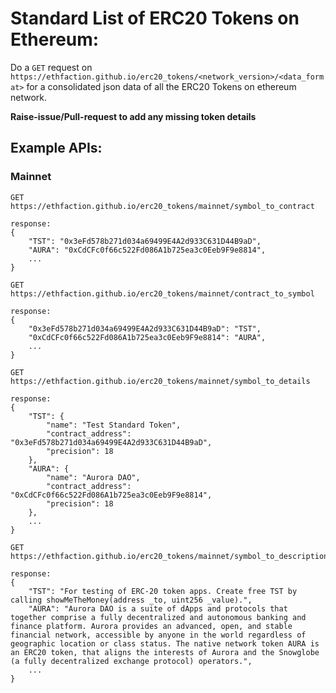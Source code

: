 # Standard List of ERC20 Tokens on Ethereum:

Do a `GET` request on `https://ethfaction.github.io/erc20_tokens/<network_version>/<data_format>` for a consolidated json data of all the ERC20 Tokens on ethereum network.

**Raise-issue/Pull-request to add any missing token details**

## Example APIs:

### Mainnet
```
GET https://ethfaction.github.io/erc20_tokens/mainnet/symbol_to_contract

response:
{
    "TST": "0x3eFd578b271d034a69499E4A2d933C631D44B9aD",
    "AURA": "0xCdCFc0f66c522Fd086A1b725ea3c0Eeb9F9e8814",
    ...
}
```
```
GET https://ethfaction.github.io/erc20_tokens/mainnet/contract_to_symbol

response:
{
    "0x3eFd578b271d034a69499E4A2d933C631D44B9aD": "TST",
    "0xCdCFc0f66c522Fd086A1b725ea3c0Eeb9F9e8814": "AURA",
    ...
}
```
```
GET https://ethfaction.github.io/erc20_tokens/mainnet/symbol_to_details

response:
{
    "TST": {
        "name": "Test Standard Token",
        "contract_address": "0x3eFd578b271d034a69499E4A2d933C631D44B9aD",
        "precision": 18
    },
    "AURA": {
        "name": "Aurora DAO",
        "contract_address": "0xCdCFc0f66c522Fd086A1b725ea3c0Eeb9F9e8814",
        "precision": 18
    },
    ...
}
```
```
GET https://ethfaction.github.io/erc20_tokens/mainnet/symbol_to_description

response:
{
    "TST": "For testing of ERC-20 token apps. Create free TST by calling showMeTheMoney(address _to, uint256 _value).",
    "AURA": "Aurora DAO is a suite of dApps and protocols that together comprise a fully decentralized and autonomous banking and finance platform. Aurora provides an advanced, open, and stable financial network, accessible by anyone in the world regardless of geographic location or class status. The native network token AURA is an ERC20 token, that aligns the interests of Aurora and the Snowglobe (a fully decentralized exchange protocol) operators.",
    ...
}